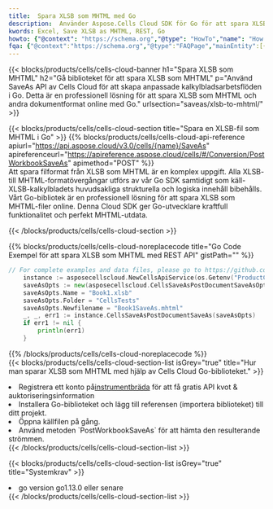 ```yaml
---
title:  Spara XLSB som MHTML med Go
description:  Använder Aspose.Cells Cloud SDK för Go för att spara XLSB-formatfil som MHTML-formatfil.
kwords: Excel, Save XLSB as MHTML, REST, Go
howto: {"@context": "https://schema.org","@type": "HowTo","name": "How to save XLSB as MHTML using the Cells Cloud Go library.","description": "How to save XLSB as MHTML using the Cells Cloud Go library.","image": {"@type": "ImageObject"},"url": "/go/saveas/xlsb-to-mhtml/","step": [{ "@type": "HowToStep","name": "How to save XLSB as MHTML using the Cells Cloud Go library. step 1", "image": {"@type": "ImageObject",},"url": "/go/saveas/xlsb-to-mhtml/","text": "Register an account at <a href='https://dashboard.aspose.cloud/'>Dashboard</a> to get free API quota & authorization details",},{ "@type": "HowToStep","name": "How to save XLSB as MHTML using the Cells Cloud Go library. step 1", "image": {"@type": "ImageObject",},"url": "/go/saveas/xlsb-to-mhtml/","text": "Install Go library and add the reference (import the library) to your project.",},{ "@type": "HowToStep","name": "How to save XLSB as MHTML using the Cells Cloud Go library. step 1", "image": {"@type": "ImageObject",},"url": "/go/saveas/xlsb-to-mhtml/","text": "Open the source file in go.",},{ "@type": "HowToStep","name": "How to save XLSB as MHTML using the Cells Cloud Go library. step 1", "image": {"@type": "ImageObject",},"url": "/go/saveas/xlsb-to-mhtml/","text": "Use the `PostWorkbookSaveAs` method to retrieve the resulting stream.",}, ],"supply": {"@type": "HowToSupply","name": "document"},"tool": [{"@type": "HowToTool","name": "Goland, Visual Studio Code, Eclipse"},{"@type": "HowToTool","name": "Aspose Cells"}],"totalTime": "PT6M"}
fqa: {"@context":"https://schema.org","@type":"FAQPage","mainEntity":[{"@type":"Question","name":"Why save file as other formats file in C# using REST API?","acceptedAnswer":{"@type":"Answer","text":"Documents are encoded in many ways, and some files may be incompatible with the software you use. To open and read such files, just save them as appropriate file formats.<br/><ol><li>Install .NET SDK and add the reference (import the library) to your project.</li><li>Open the source file in C# using REST API.</li><li>Call the PostWorkbookSaveAsRequest() method, passing an output filename with required extension.</li><li>Get the result of save as a separate file.</li></ol>"}},{"@type":"Question","name":"What file formats can I save as with your C# library?","acceptedAnswer":{"@type":"Answer","text":"We support a variety of file formats for conversion using .NET library, including XLSX, Excel, xls , PDF, CSV, HTML, Markdown, XML, PNG, JPG, TIFF, Json, TXT and many more."}},{"@type":"Question","name":"What is the maximum allowed file size for conversion using this .NET library?","acceptedAnswer":{"@type":"Answer","text":"There are no file size limits for format conversions using .NET library."}}]}
---
```

{{< blocks/products/cells/cells-cloud-banner h1="Spara XLSB som MHTML" h2="Gå biblioteket för att spara XLSB som MHTML" p="Använd SaveAs API av Cells Cloud för att skapa anpassade kalkylbladsarbetsflöden i Go. Detta är en professionell lösning för att spara XLSB som MHTML och andra dokumentformat online med Go." urlsection="saveas/xlsb-to-mhtml/" >}}

{{< blocks/products/cells/cells-cloud-section title="Spara en XLSB-fil som MHTML i Go" >}}
{{% blocks/products/cells/cells-cloud-api-reference apiurl="https://api.aspose.cloud/v3.0/cells/{name}/SaveAs" apireferenceurl="https://apireference.aspose.cloud/cells/#/Conversion/PostWorkbookSaveAs" apimethod="POST" %}}
<br/>
Att spara filformat från XLSB som MHTML är en komplex uppgift. Alla XLSB- till MHTML-formatövergångar utförs av vår Go SDK samtidigt som käll-XLSB-kalkylbladets huvudsakliga strukturella och logiska innehåll bibehålls. Vårt Go-bibliotek är en professionell lösning för att spara XLSB som MHTML-filer online. Denna Cloud SDK ger Go-utvecklare kraftfull funktionalitet och perfekt MHTML-utdata.

{{< /blocks/products/cells/cells-cloud-section >}}

{{% blocks/products/cells/cells-cloud-noreplacecode title="Go Code Exempel för att spara XLSB som MHTML med REST API" gistPath="" %}}
  
```go
// For complete examples and data files, please go to https://github.com/aspose-cells-cloud/aspose-cells-cloud-go/
    instance := asposecellscloud.NewCellsApiService(os.Getenv("ProductClientId"), os.Getenv("ProductClientSecret"))
    saveAsOpts := new(asposecellscloud.CellsSaveAsPostDocumentSaveAsOpts)
    saveAsOpts.Name = "Book1.xlsb"
    saveAsOpts.Folder = "CellsTests"
    saveAsOpts.Newfilename = "Book1SaveAs.mhtml"
    _, _, err1 := instance.CellsSaveAsPostDocumentSaveAs(saveAsOpts)
    if err1 != nil {
	    println(err1)
    }
```
  
{{% /blocks/products/cells/cells-cloud-noreplacecode %}}
<br/>
{{< blocks/products/cells/cells-cloud-section-list isGrey="true" title="Hur man sparar XLSB som MHTML med hjälp av Cells Cloud Go-biblioteket." >}}
<li> Registrera ett konto på<a href="https://dashboard.aspose.cloud/">instrumentbräda</a> för att få gratis API kvot & auktoriseringsinformation</li>
<li>Installera Go-biblioteket och lägg till referensen (importera biblioteket) till ditt projekt.</li>
<li>Öppna källfilen på gång.</li>
<li>Använd metoden `PostWorkbookSaveAs` för att hämta den resulterande strömmen.</li>
{{< /blocks/products/cells/cells-cloud-section-list >}}

{{< blocks/products/cells/cells-cloud-section-list isGrey="true" title="Systemkrav" >}}
<li>go version go1.13.0 eller senare</li>
{{< /blocks/products/cells/cells-cloud-section-list >}}

